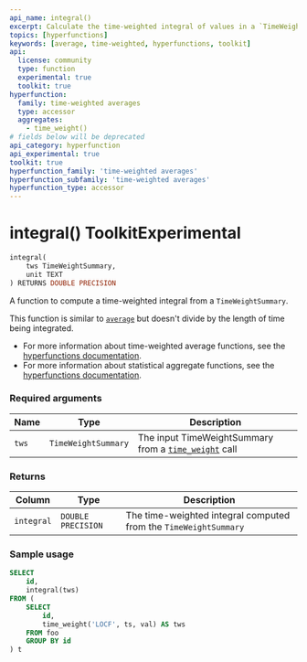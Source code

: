 ```yaml
---
api_name: integral()
excerpt: Calculate the time-weighted integral of values in a `TimeWeightSummary`
topics: [hyperfunctions]
keywords: [average, time-weighted, hyperfunctions, toolkit]
api:
  license: community
  type: function
  experimental: true
  toolkit: true
hyperfunction:
  family: time-weighted averages
  type: accessor
  aggregates:
    - time_weight()
# fields below will be deprecated
api_category: hyperfunction
api_experimental: true
toolkit: true
hyperfunction_family: 'time-weighted averages'
hyperfunction_subfamily: 'time-weighted averages'
hyperfunction_type: accessor
---
```


# integral() <tag type="toolkit">Toolkit</tag><tag type="experimental-toolkit">Experimental</tag>

```SQL
integral(
    tws TimeWeightSummary,
    unit TEXT
) RETURNS DOUBLE PRECISION
```

A function to compute a time-weighted integral from a `TimeWeightSummary`.

This function is similar to [`average`][hyperfunctions-average] but doesn't divide by the length of time being integrated.

*   For more information about time-weighted average functions, see the
    [hyperfunctions documentation][hyperfunctions-time-weight-average].
*   For more information about statistical aggregate functions, see the
    [hyperfunctions documentation][hyperfunctions-stats-agg].

### Required arguments

|Name|Type|Description|
|-|-|-|
|`tws`|`TimeWeightSummary`|The input TimeWeightSummary from a [`time_weight`][time_weight] call|

### Returns

|Column|Type|Description|
|-|-|-|
|`integral`|`DOUBLE PRECISION`|The time-weighted integral computed from the `TimeWeightSummary`|

### Sample usage

```SQL
SELECT
    id,
    integral(tws)
FROM (
    SELECT
        id,
        time_weight('LOCF', ts, val) AS tws
    FROM foo
    GROUP BY id
) t
```

[hyperfunctions-time-weight-average]: /timescaledb/:currentVersion:/how-to-guides/hyperfunctions/time-weighted-averages/
[hyperfunctions-stats-agg]: /timescaledb/:currentVersion:/how-to-guides/hyperfunctions/stats-aggs/
[time_weight]: /api/:currentVersion:/hyperfunctions/time-weighted-averages/time_weight/
[hyperfunctions-average]: /api/:currentVersion:/hyperfunctions/time-weighted-averages/average-time-weight/
